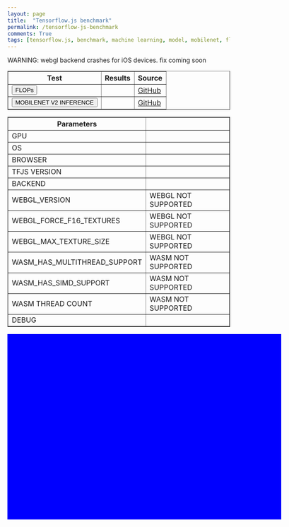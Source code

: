 ```yaml
---
layout: page
title:  "Tensorflow.js benchmark"
permalink: /tensorflow-js-benchmark
comments: True
tags: [tensorflow.js, benchmark, machine learning, model, mobilenet, flops]
---
```


WARNING: webgl backend crashes for iOS devices. fix coming soon
<!-- ===================================================  -->
<!-- Test Results                                          -->
<!-- ===================================================  -->
<div id='div-testresults'>
  <table id='table-hostinfo' border='1'>
    <tr>
      <th>Test</th>
      <th>Results</th>
      <th>Source</th>
    </tr>
    <tr>
      <td><button onclick="StartTest('FLOPS')">FLOPs</button></td>
      <td id="FLOPS"></td>
      <td><a href="https://github.com/MatPoliquin/matpoliquin.github.io/blob/c3cdac0875b60da8d071db8ab25d9065340b6ea7/tfjs/benchmark/worker.js#L3">GitHub</a></td>
    </tr>
    <tr>
      <td><button onclick="StartTest('MOBILENET')">MOBILENET V2 INFERENCE</button></td>
      <td id="MOBILENET"></td>
      <td><a href="https://github.com/MatPoliquin/matpoliquin.github.io/blob/c3cdac0875b60da8d071db8ab25d9065340b6ea7/tfjs/benchmark/worker.js#L54">GitHub</a></td>
    </tr>
  </table>


<!-- ===================================================  -->
<!-- Parameters                                           -->
<!-- ===================================================  -->
<div id='div-hostinfo'>
  <table id='table-hostinfo' border='1' border-width='2px'>
    <tr>
      <th>Parameters</th>
      <th></th>
    </tr>
    <tr> <td>GPU</td> <td id="host-gpu"></td> </tr>
    <tr> <td>OS</td> <td id="host-os"></td> </tr>
    <tr> <td>BROWSER</td> <td id="host-browser"></td> </tr>
    <tr> <td>TFJS VERSION</td> <td id='host-tfversion'></td></tr>
    <tr> <td>BACKEND</td> <td id='host-tfbackend'></td> </tr>
    <tr> <td>WEBGL_VERSION</td> <td id='host-webglversion'>WEBGL NOT SUPPORTED</td> </tr>
    <tr> <td>WEBGL_FORCE_F16_TEXTURES</td> <td id='host-forcef16'>WEBGL NOT SUPPORTED</td> </tr>
    <tr> <td>WEBGL_MAX_TEXTURE_SIZE</td> <td id='WEBGL_MAX_TEXTURE_SIZE'>WEBGL NOT SUPPORTED</td> </tr>
    <tr> <td>WASM_HAS_MULTITHREAD_SUPPORT</td> <td id='WASM_HAS_MULTITHREAD_SUPPORT'>WASM NOT SUPPORTED</td> </tr>
    <tr> <td>WASM_HAS_SIMD_SUPPORT</td> <td id='WASM_HAS_SIMD_SUPPORT'>WASM NOT SUPPORTED</td> </tr>
    <tr> <td>WASM THREAD COUNT</td> <td id='WASM_THREADCOUNT'>WASM NOT SUPPORTED</td> </tr>
    <tr> <td>DEBUG</td> <td id='host-debug'></td> </tr>
  </table>
  </div>

<!-- Canvas is needed to get GPU info -->
<canvas id="glcanvas" width="0" height="0"> </canvas>


<!-- ===================================================  -->
<!-- Output                                                 -->
<!-- ===================================================  -->

<div id='test-output' style="height:400px;width:600px;overflow-y:auto;background-color:blue;color:white;scrollbar-base-color:gold;font-family:sans-serif;padding:10px; white-space: pre-wrap"></div>

<script src="tfjs/benchmark/main.js"></script>
